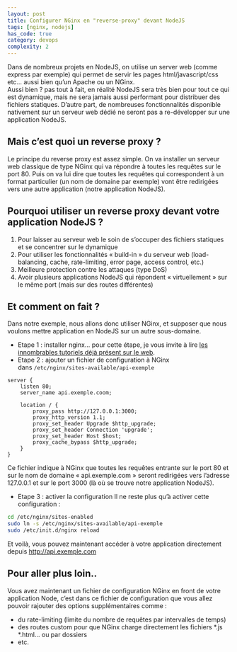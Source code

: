 ```yaml
---
layout: post
title: Configurer NGinx en "reverse-proxy" devant NodeJS
tags: [nginx, nodejs]
has_code: true
category: devops
complexity: 2
---
```

Dans de nombreux projets en NodeJS, on utilise un server web (comme express par exemple) qui permet de servir les pages html/javascript/css etc… aussi bien qu’un Apache ou un NGinx.  
Aussi bien ? pas tout à fait, en réalité NodeJS sera très bien pour tout ce qui est dynamique, mais ne sera jamais aussi performant pour distribuer des fichiers statiques. D’autre part, de nombreuses fonctionnalités disponible nativement sur un serveur web dédié ne seront pas a re-développer sur une application NodeJS.  
  
## Mais c’est quoi un reverse proxy ?
Le principe du reverse proxy est assez simple. On va installer un serveur web classique de type NGinx qui va répondre à toutes les requêtes sur le port 80. Puis on va lui dire que toutes les requêtes qui correspondent à un format particulier (un nom de domaine par exemple) vont être redirigées vers une autre application (notre application NodeJS).  

## Pourquoi utiliser un reverse proxy devant votre application NodeJS ?
1.  Pour laisser au serveur web le soin de s’occuper des fichiers statiques et se concentrer sur le dynamique
2.  Pour utiliser les fonctionnalités « build-in » du serveur web (load-balancing, cache, rate-limiting, error page, access control, etc.)
3.  Meilleure protection contre les attaques (type DoS)
4.  Avoir plusieurs applications NodeJS qui répondent « virtuellement » sur le même port (mais sur des routes différentes)

## Et comment on fait ?
Dans notre exemple, nous allons donc utiliser NGinx, et supposer que nous voulons mettre application en NodeJS sur un autre sous-domaine.  
- Etape 1 : installer nginx… pour cette étape, je vous invite à lire [les innombrables tutoriels déjà présent sur le web](https://duckduckgo.com/?q=installation+de+nginx).  
- Etape 2 : ajouter un fichier de configuration à NGinx dans `/etc/nginx/sites-available/api-exemple`

```
server {
	listen 80;
	server_name api.exemple.coom;

	location / {
		proxy_pass http://127.0.0.1:3000;
		proxy_http_version 1.1;
		proxy_set_header Upgrade $http_upgrade;
		proxy_set_header Connection 'upgrade';
		proxy_set_header Host $host;
		proxy_cache_bypass $http_upgrade;
	}
}
```

Ce fichier indique à NGinx que toutes les requêtes entrante sur le port 80 et sur le nom de domaine « api.exemple.com » seront redirigées vers l’adresse 127.0.0.1 et sur le port 3000 (là où se trouve notre application NodeJS).  
- Etape 3 : activer la configuration
Il ne reste plus qu’à activer cette configuration :

```bash
cd /etc/nginx/sites-enabled
sudo ln -s /etc/nginx/sites-available/api-exemple
sudo /etc/init.d/nginx reload
```

Et voilà, vous pouvez maintenant accéder à votre application directement depuis http://api.exemple.com  
## Pour aller plus loin..
Vous avez maintenant un fichier de configuration NGinx en front de votre application Node, c’est dans ce fichier de configuration que vous allez pouvoir rajouter des options supplémentaires comme :

-   du rate-limiting (limite du nombre de requêtes par intervalles de temps)
-   des routes custom pour que NGinx charge directement les fichiers *.js *.html… ou par dossiers
-   etc.
